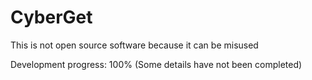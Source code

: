# CyberGet
This is not open source software because it can be misused

Development progress: 100% (Some details have not been completed)
